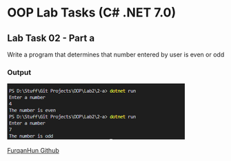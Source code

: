 # OOP Lab Tasks (C# .NET 7.0)

## Lab Task 02 - Part a

Write a program that determines that number entered by user is even or odd

### Output

![L2-a](../../Assets/L2-a.png)

[FurqanHun Github](https://github.com/FurqanHun)